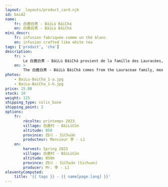 ```yaml
---
layout: _layouts/product_card.njk
id: baiA2
name:
    fr: 白鹿白茶 - BáiLù BáiChá
    en: 白鹿白茶 - BáiLù BáiChá
mini_descr:
    fr: infusion fabriquée comme un thé blanc
    en: infusion crafted like white tea
tags: ['produit', 'cha']
description: 
    fr: >
        Le 白鹿白茶 - BáiLù BáiChá provient de la famille des Lauracées, ce n'est pas du thé et il ne contient pas de caféine. Il est produit à 白鹿村 - BáiLùCūn dans le 四川 - SìChuān à environ 850 mètres d'altitude. Ce petit village compte un peu plus de 1 300 habitants sans aucune industrie. C'est une infusion que la population locale apprécie depuis un millier d'années. L'arbre pousse dans la montagne 白鹿 - BáiLù et dégage le parfum unique des plantes lauracées. Son infusion est rouge vif et a un retour sucré dans la bouche. Il est notamment indiqué pour les personnes habituées à manger des plats épicés car il a pour effet de nourrir la rate et l’estomac.
    en: >
        The 白鹿白茶 - BáiLù BáiChá comes from the Lauraceae family, meaning it is not tea and contains no caffeine. It is produced in 白鹿村 - BáiLùCūn, 四川 - SìChuān province, at an altitude of about 850 meters. This small village has just over 1,300 inhabitants and no industry. It is an infusion cherished by the local population for over a thousand years. The tree grows on the 白鹿 - BáiLù mountain and emits the unique fragrance of lauraceous plants. Its infusion is bright red with a sweet aftertaste. It is particularly suitable for people accustomed to spicy dishes as it helps nourish the spleen and stomach.
photos:
    - BaiLu-BaiCha_1-a.jpg
    - BaiLu-BaiCha_1-b.jpg
price: 15.00
stock: 10
weight: 125
shipping_type: colis_base
shipping_point: 2
options:
    fr:
        récolte: printemps 2023
        village: 白鹿村 - BáiLùCūn
        altitude: 850
        province: 四川 - SìChuān
        producteur: Monsieur 李 - Lǐ
    en:
        harvest: Spring 2023
        village: 白鹿村 - BáiLùCūn
        altitude: 850m
        province: 四川 - SìChuān (Sichuan)
        producer: Mr. 李 - Lǐ
eleventyComputed:
    title: '{{ tags }} - {{ name[page.lang] }}'
---
```


